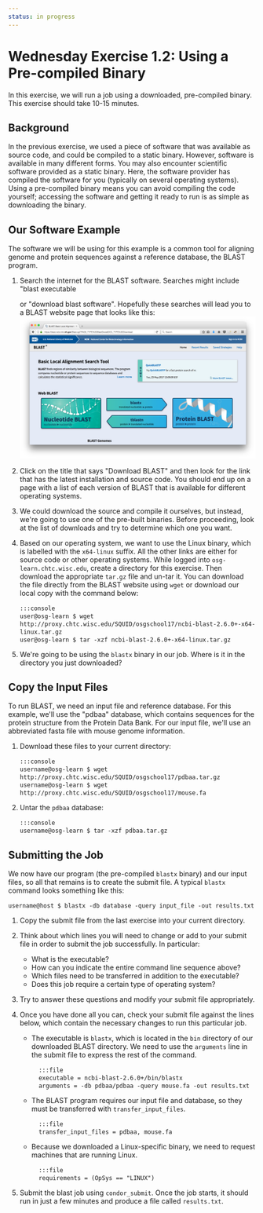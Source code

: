 ```yaml
---
status: in progress
---
```


<style type="text/css"> pre em { font-style: normal; background-color: yellow; } pre strong { font-style: normal; font-weight: bold; color: \#008; } </style>

Wednesday Exercise 1.2: Using a Pre-compiled Binary
===================================================

In this exercise, we will run a job using a downloaded, pre-compiled binary. This exercise should take 10-15 minutes.

Background
----------

In the previous exercise, we used a piece of software that was available as source code, and could be compiled to a static binary. However, software is available in many different forms. You may also encounter scientific software provided as a static binary. Here, the software provider has compiled the software for you (typically on several operating systems). Using a pre-compiled binary means you can avoid compiling the code yourself; accessing the software and getting it ready to run is as simple as downloading the binary.

Our Software Example
--------------------

The software we will be using for this example is a common tool for aligning genome and protein sequences against a
reference database, the BLAST program.

1.  Search the internet for the BLAST software.  Searches might include "blast executable

    or "download blast software".  Hopefully these searches will lead you to a BLAST website page that looks like this:
    ![BLAST landing page](files/osgus17-day3-part1-ex2-blast-landing-page.png)

1.  Click on the title that says "Download BLAST" and then look for the link that has the latest installation and source
    code.  You should end up on a page with a list of each version of BLAST that is available for different operating
    systems.

1.  We could download the source and compile it ourselves, but instead, we're going to use one of the pre-built binaries.  Before proceeding, look at the list of downloads and try to determine which one you want. 

1.  Based on our operating system, we want to use the Linux binary, which is labelled with the `x64-linux` suffix. All the other links are either for source code or other operating systems. While logged into `osg-learn.chtc.wisc.edu`, create a directory for this exercise. Then download the appropriate `tar.gz` file and un-tar it. You can download the file directly from the BLAST website using `wget` or download our local copy with the command below: 

        :::console
        user@osg-learn $ wget http://proxy.chtc.wisc.edu/SQUID/osgschool17/ncbi-blast-2.6.0+-x64-linux.tar.gz
        user@osg-learn $ tar -xzf ncbi-blast-2.6.0+-x64-linux.tar.gz

1.  We're going to be using the `blastx` binary in our job. Where is it in the directory you just downloaded?

Copy the Input Files
--------------------

To run BLAST, we need an input file and reference database. For this example, we'll use the "pdbaa" database, which contains sequences for the protein structure from the Protein Data Bank. For our input file, we'll use an abbreviated fasta file with mouse genome information.

1.  Download these files to your current directory: 

        :::console
        username@osg-learn $ wget http://proxy.chtc.wisc.edu/SQUID/osgschool17/pdbaa.tar.gz
        username@osg-learn $ wget http://proxy.chtc.wisc.edu/SQUID/osgschool17/mouse.fa

1.  Untar the `pdbaa` database: 

        :::console
        username@osg-learn $ tar -xzf pdbaa.tar.gz


Submitting the Job
------------------

We now have our program (the pre-compiled `blastx` binary) and our input files, so all that remains is to create the submit file. A typical `blastx` command looks something like this:

```console
username@host $ blastx -db database -query input_file -out results.txt
```

1.   Copy the submit file from the last exercise into your current directory. 

1. Think about which lines you will need to change or add to your submit file in order to submit the job successfully. In particular:    
	-   What is the executable?
	-   How can you indicate the entire command line sequence above?
	-   Which files need to be transferred in addition to the executable?
	-   Does this job require a certain type of operating system?

1. Try to answer these questions and modify your submit file appropriately.

1. Once you have done all you can, check your submit file against the lines below, which contain the necessary changes to run this particular job.

    * The executable is `blastx`, which is located in the `bin` directory of our downloaded BLAST directory. We need to use the `arguments` line in the submit file to express the rest of the command. 
    
            :::file
            executable = ncbi-blast-2.6.0+/bin/blastx
            arguments = -db pdbaa/pdbaa -query mouse.fa -out results.txt

    * The BLAST program requires our input file and database, so they must be transferred with `transfer_input_files`. 
    
            :::file
            transfer_input_files = pdbaa, mouse.fa

    * Because we downloaded a Linux-specific binary, we need to request machines that are running Linux. 
    
            :::file
            requirements = (OpSys == "LINUX")

1. Submit the blast job using `condor_submit`. Once the job starts, it should run in just a few minutes and produce a file called `results.txt`.
